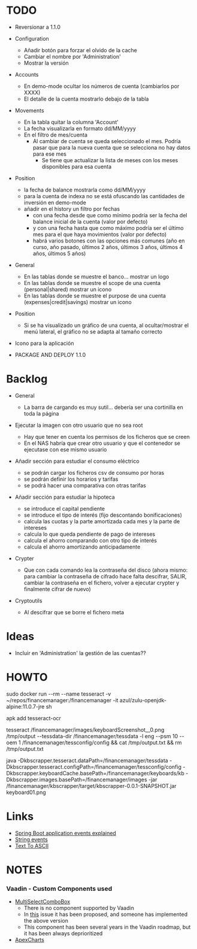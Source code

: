 # TODO

- Reversionar a 1.1.0

- Configuration
  - Añadir botón para forzar el olvido de la cache
  - Cambiar el nombre por 'Administration'
  - Mostrar la versión

- Accounts
  - En demo-mode ocultar los números de cuenta (cambiarlos por XXXX)
  - El detalle de la cuenta mostrarlo debajo de la tabla

- Movements
  - En la tabla quitar la columna 'Account'
  - La fecha visualizarla en formato dd/MM/yyyy
  - En el filtro de mes/cuenta
    - Al cambiar de cuenta se queda seleccionado el mes. Podría pasar que para la nueva cuenta que se selecciona no hay datos para ese mes
      - Se tiene que actualizar la lista de meses con los meses disponibles para esa cuenta

- Position
  - la fecha de balance mostrarla como dd/MM/yyyy
  - para la cuenta de indexa no se está ofuscando las cantidades de inversión en demo-mode
  - añadir en el history un filtro por fechas
    - con una fecha desde que como mínimo podría ser la fecha del balance inicial de la cuenta (valor por defecto)
    - y con una fecha hasta que como máximo podría ser el último mes para el que haya movimientos (valor por defecto)
    - habrá varios botones con las opciones más comunes (año en curso, año pasado, últimos 2 años, últimos 3 años, últimos 4 años, últimos 5 años)

- General
  - En las tablas donde se muestre el banco... mostrar un logo
  - En las tablas donde se muestre el scope de una cuenta (personal|shared) mostrar un icono
  - En las tablas donde se muestre el purpose de una cuenta (expenses|credit|savings) mostrar un icono

- Position
  - Si se ha visualizado un gráfico de una cuenta, al ocultar/mostrar el menú lateral, el gráfico no se adapta al tamaño correcto

- Icono para la aplicación

- PACKAGE AND DEPLOY 1.1.0

# Backlog

- General
  - La barra de cargando es muy sutil... debería ser una cortinilla en toda la página

- Ejecutar la imagen con otro usuario que no sea root
  - Hay que tener en cuenta los permisos de los ficheros que se creen
  - En el NAS habría que crear otro usuario y que el contenedor se ejecutase con ese mismo usuario

- Añadir sección para estudiar el consumo eléctrico
  - se podrán cargar los ficheros csv de consumo por horas
  - se podrán definir los horarios y tarifas
  - se podrá hacer una comparativa con otras tarifas

- Añadir sección para estudiar la hipoteca
  - se introduce el capital pendiente
  - se introduce el tipo de interés (fijo descontando bonificaciones)
  - calcula las cuotas y la parte amortizada cada mes y la parte de intereses
  - calcula lo que queda pendiente de pago de intereses
  - calcula el ahorro comparando con otro tipo de interés
  - calcula el ahorro amortizando anticipadamente

- Crypter
  - Que con cada comando lea la contraseña del disco (ahora mismo: para cambiar la contraseña de cifrado hace falta descifrar, SALIR, cambiar la contraseña en el fichero, volver a ejecutar crypter y finalmente cifrar de nuevo)

- Cryptoutils
  - Al descifrar que se borre el fichero meta

# Ideas

- Incluir en 'Administration' la gestión de las cuentas??

# HOWTO

sudo docker run --rm --name tesseract -v ~/repos/financemanager:/financemanager -it azul/zulu-openjdk-alpine:11.0.7-jre sh

apk add tesseract-ocr

tesseract /financemanager/images/keyboardScreenshot__0.png /tmp/output --tessdata-dir /financemanager/tessdata -l eng --psm 10 --oem 1 /financemanager/tessconfig/config && cat /tmp/output.txt && rm /tmp/output.txt

java -Dkbscrapper.tesseract.dataPath=/financemanager/tessdata -Dkbscrapper.tesseract.configPath=/financemanager/tessconfig/config -Dkbscrapper.keyboardCache.basePath=/financemanager/keyboards/kb -Dkbscrapper.images.basePath=/financemanager/images -jar /financemanager/kbscrapper/target/kbscrapper-0.0.1-SNAPSHOT.jar keyboard01.png

# Links

- [Spring Boot application events explained](https://reflectoring.io/spring-boot-application-events-explained/)
- [String events](https://www.baeldung.com/spring-events)
- [Text To ASCII](https://patorjk.com/software/taag/#p=display&f=Big&t=Finance%20Manager%20App)

# NOTES

### Vaadin - Custom Components used

- [MultiSelectComboBox](https://vaadin.com/directory/component/multiselect-combo-box)
  - There is no component supported by Vaadin
  - In [this](https://github.com/vaadin/web-components/issues/1388) issue it has been proposed, and someone has implemented the above version
  - This component has been several years in the Vaadin roadmap, but it has been always deprioritized
- [ApexCharts](https://vaadin.com/directory/component/apexchartsjs)
